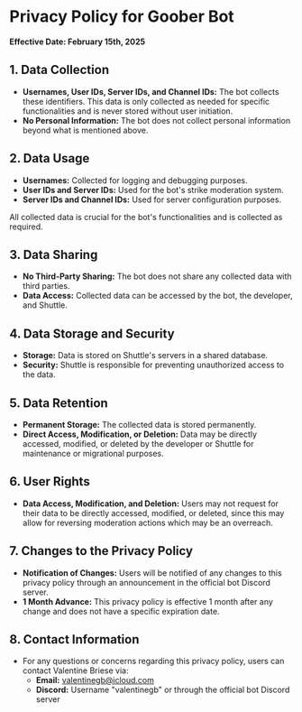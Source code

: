# Privacy Policy for Goober Bot

**Effective Date: February 15th, 2025**

## 1. Data Collection

- **Usernames, User IDs, Server IDs, and Channel IDs:** The bot collects these
  identifiers. This data is only collected as needed for specific
  functionalities and is never stored without user initiation.
- **No Personal Information:** The bot does not collect personal information
  beyond what is mentioned above.

## 2. Data Usage

- **Usernames:** Collected for logging and debugging purposes.
- **User IDs and Server IDs:** Used for the bot's strike moderation system.
- **Server IDs and Channel IDs:** Used for server configuration purposes.

All collected data is crucial for the bot's functionalities and is collected as
required.

## 3. Data Sharing

- **No Third-Party Sharing:** The bot does not share any collected data with
  third parties.
- **Data Access:** Collected data can be accessed by the bot, the developer, and
  Shuttle.

## 4. Data Storage and Security

- **Storage:** Data is stored on Shuttle's servers in a shared database.
- **Security:** Shuttle is responsible for preventing unauthorized access to the
  data.

## 5. Data Retention

- **Permanent Storage:** The collected data is stored permanently.
- **Direct Access, Modification, or Deletion:** Data may be directly accessed,
  modified, or deleted by the developer or Shuttle for maintenance or
  migrational purposes.

## 6. User Rights

- **Data Access, Modification, and Deletion:** Users may not request for their
  data to be directly accessed, modified, or deleted, since this may allow for
  reversing moderation actions which may be an overreach.

## 7. Changes to the Privacy Policy

- **Notification of Changes:** Users will be notified of any changes to this
  privacy policy through an announcement in the official bot Discord server.
- **1 Month Advance:** This privacy policy is effective 1 month after any change
  and does not have a specific expiration date.

## 8. Contact Information

- For any questions or concerns regarding this privacy policy, users can contact
  Valentine Briese via:
  - **Email:** valentinegb@icloud.com
  - **Discord:** Username "valentinegb" or through the official bot Discord
    server
